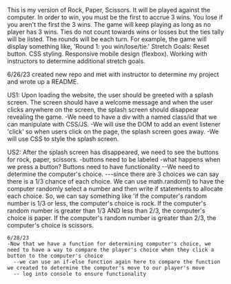This is my version of Rock, Paper, Scissors. It will be played against the computer. In order to win, you must be the first to accrue 3 wins. You lose if you aren't the first the 3 wins. The game will keep playing as long as no player has 3 wins. Ties do not count towards wins or losses but the ties tally will be listed. The rounds will be each turn. For example, the game will display something like, 'Round 1: you win/lose/tie.'
Stretch Goals: Reset button. CSS styling. Responsive mobile design (flexbox). Working with instructors to determine additional stretch goals.

6/26/23 created new repo and met with instructor to determine my project and wrote up a README.

US1: Upon loading the website, the user should be greeted with a splash screen. The screen should have a welcome message and when the user clicks anywhere on the screen, the splash screen should disappear revealing the game.
  -We need to have a div with a named class/id that we can manipulate with CSS/JS.
  -We will use the DOM to add an event listener 'click' so when users click on the page, the splash screen goes away.
  -We will use CSS to style the splash screen.

US2: After the splash screen has disappeared, we need to see the buttons for rock, paper, scissors. 
  -buttons need to be labeled 
  -what happens when we press a button? Buttons need to have functionality
    --We need to determine the computer's choice.
      ---since there are 3 choices we can say there is a 1/3 chance of each choice. We can use math.random() to have the computer randomly select a number and then write if statements to allocate each choice. So, we can say something like 'if the computer's random number is 1/3 or less, the computer's choice is rock. If the computer's random number is greater than 1/3 AND less than 2/3, the computer's choice is paper. If the computer's random number is greater than 2/3, the computer's choice is scissors.
    
    6/28/23
    -Now that we have a function for determining computer's choice, we need to have a way to compare the player's choice when they click a button to the computer's choice
      --we can use an if-else function again here to compare the function we created to determine the computer's move to our player's move
      -- log into console to ensure functionality